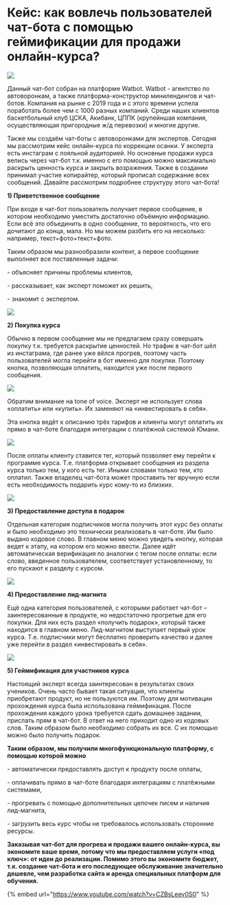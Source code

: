 # Кейс: как вовлечь пользователей чат-бота с помощью геймификации для продажи онлайн-курса?

![](https://leonardo.osnova.io/e46673e5-01d4-5c3c-9eac-974aa3befa78/-/preview/1000/-/format/webp/)

Данный чат-бот собран на платформе Watbot. Watbot - агентство по автоворонкам, а также платформа-конструктор минилендингов и чат-ботов. Компания на рынке с 2019 года и с этого времени успела поработать более чем с 1000 разных компаний. Среди наших клиентов баскетбольный клуб ЦСКА, Акибанк, ЦППК (крупейншая компания, осуществляющая пригородные ж/д перевозки) и многие другие.

Также мы создаём чат-боты с автоворонками для экспертов. Сегодня мы рассмотрим кейс онлайн-курса по коррекции осанки. У эксперта есть инстаграм с лояльной аудиторией. Но основные продажи курса велись через чат-бот т.к. именно с его помощью можно максимально раскрыть ценность курса и закрыть возражения. Также в создании принимал участие копирайтер, который прописал содержание всех сообщений. Давайте рассмотрим подробнее структуру этого чат-бота!

**1) Приветственное сообщение**

При входе в чат-бот пользователь получает первое сообщение, в котором необходимо уместить достаточно объёмную информацию. Если всё это объединить в одно сообщение, то вероятность, что его дочитают до конца, мала. Но мы можем разбить его на несколько: например, текст+фото+текст+фото.

Таким образом мы разнообразили контент, а первое сообщение выполняет все поставленные задачи:

\- объясняет причины проблемы клиентов,

\- рассказывает, как эксперт поможет их решить,

\- знакомит с экспертом.

![](https://leonardo.osnova.io/631c9ff0-c616-521e-9078-0a84f6bc97fb/-/preview/300/-/format/webp/)

**2) Покупка курса**

Обычно в первом сообщение мы не предлагаем сразу совершать покупку т.к. требуется раскрытие ценностей. Но трафик в чат-бот шёл из инстаграма, где ранее уже вёлся прогрев, поэтому часть пользователей могла перейти в бот именно для покупки. Поэтому кнопка, позволяющая оплатить, находится уже после первого сообщения.

![](https://leonardo.osnova.io/7c162f4d-16a6-55fa-a330-c0462e27f9a8/-/preview/400/-/format/webp/)

Обратим внимание на tone of voice. Эксперт не использует слова «оплатить» или «купить». Их заменяют на «инвестировать в себя».

Эта кнопка ведёт к описанию трёх тарифов и клиенты могут оплатить их прямо в чат-боте благодаря интеграции с платёжной системой Юмани.

![](https://leonardo.osnova.io/cfa56d39-4ef6-5221-ba5c-035afb2a1b56/-/preview/600/-/format/webp/)

После оплаты клиенту ставится тег, который позволяет ему перейти к программе курса. Т.е. платформа открывает сообщения из раздела курса только тем, у кого есть тег. Иными словами только тем, кто оплатил. Также владелец чат-бота может проставить тег вручную если есть необходимость подарить курс кому-то из близких.

![](https://leonardo.osnova.io/9a578836-3bfe-5f60-8335-2fbff92fdbf8/-/preview/300/-/format/webp/)

**3) Предоставление доступа в подарок**

Отдельная категория подписчиков могла получить этот курс без оплаты и было необходимо это технически реализовать в чат-боте. Им было выдано кодовое слово. В главном меню можно увидеть кнопку, которая ведет к этапу, на котором его можно ввести. Далее идёт автоматическая верификация по аналогии с тегом после оплаты: если слово, введенное пользователем, соответствует установленному, то его пускают к разделу с курсом.

![](https://leonardo.osnova.io/ec59e391-20b3-55e2-9546-85a711961058/-/preview/400/-/format/webp/)

**4) Предоставление лид-магнита**

Ещё одна категория пользователей, с которыми работает чат-бот – заинтересованные в продукте, но недостаточно прогретые для его покупки. Для них есть раздел «получить подарок», который также находится в главном меню. Лид-магнитом выступает первый урок курса. Т.е. подписчики могут бесплатно проверить качество и далее уже перейти в раздел «инвестировать в себя».

![](https://leonardo.osnova.io/e4bf8c47-85bb-577f-98cc-690739dc14be/-/preview/300/-/format/webp/)

**5) Геймификация для участников курса**

Настоящий эксперт всегда заинтересован в результатах своих учеников. Очень часто бывает такая ситуация, что клиенты приобретают продукт, но не пользуются им. Поэтому для мотивации прохождения курса была использована геймификация. После прохождения каждого урока требуется сдать домашнее задании, прислать прям в чат-бот. В ответ на него приходит одно из кодовых слов. Таким образом было необходимо собрать их все. С их помощью можно было получить подарок.

**Таким образом, мы получили многофункциональную платформу, с помощью которой можно**

\- автоматически предоставлять доступ к продукту после оплаты,

\- оплачивать прямо в чат-боте благодаря интеграциям с платёжными системами,

\- прогревать с помощью дополнительных цепочек писем и наличия лид-магнита,

\- загрузить весь курс чтобы не требовалось использовать сторонние ресурсы.

**Заказывая чат-бот для прогрева и продажи вашего онлайн-курса, вы экономите ваше время, потому что мы предоставляем услуги «под ключ»: от идеи до реализации. Помимо этого вы экономите бюджет, т.к. создание чат-бота и его последующее обслуживание значительно дешевле, чем разработка сайта и аренда специальных платформ для обучения.**

{% embed url="https://www.youtube.com/watch?v=CZBsLeev0S0" %}
